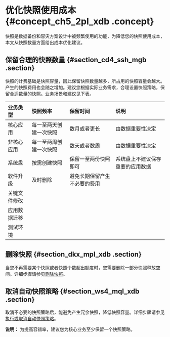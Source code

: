 # 优化快照使用成本 {#concept_ch5_2pl_xdb .concept}

快照是数据备份和容灾方案设计中被频繁使用的功能，为降低您的快照使用成本，本文从快照数量方面给出成本优化建议。

## 保留合理的快照数量 {#section_cd4_ssh_mgb .section}

快照的计费基础是快照容量，因此保留快照数量越多，所占用的快照容量会越大。产生的快照费用也会随之增加。建议您根据实际业务需求，合理设置快照策略，保留合适数量的快照。业务场景和建议见下表。

|业务类型|快照频率|保留时间|说明|
|:---|:---|:---|:-|
|核心应用|每一至两天创建一次快照|数月或者更长|由数据重要性决定|
|非核心应用|每一至两周创建一次快照|数天或者数周|由数据重要性决定|
|系统盘|按需创建快照|保留一至两份快照即可|系统盘上不建议保存重要的应用数据|
|软件升级|及时删除|避免长期保留产生不必要的费用|
|关键文件修改|
|应用数据迁移|
|测试环境|

## 删除快照 {#section_dkx_mpl_xdb .section}

当您不再需要某个快照或者快照个数超出额度时，您需要删除一部分快照释放空间。详细步骤请参见[删除快照](cn.zh-CN/快照/使用快照/删除快照.md#)。

## 取消自动快照策略 {#section_ws4_mql_xdb .section}

取消不必要的快照策略后，能避免产生冗余快照，降低快照容量。详细步骤请参见[执行或取消自动快照策略](cn.zh-CN/快照/使用自动快照策略/执行或取消自动快照策略.md#)。

**说明：** 为提高容错率，建议您为核心业务至少保留一个快照策略。

